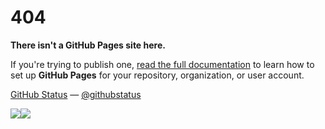 # 404

**There isn't a GitHub Pages site here.**

If you're trying to publish one,
[read the full documentation](https://help.github.com/pages/)
to learn how to set up **GitHub Pages**
for your repository, organization, or user account.


[GitHub Status](https://githubstatus.com/) —
[@githubstatus](https://twitter.com/githubstatus)

[![](<Base64-Image-Removed>)](https://contact@ujjalsigdel.com.np/)[![](<Base64-Image-Removed>)](https://contact@ujjalsigdel.com.np/)